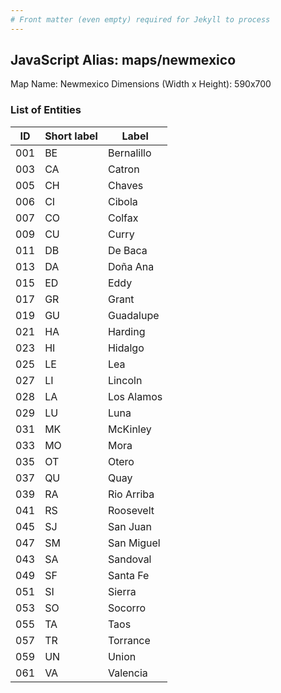```yaml
---
# Front matter (even empty) required for Jekyll to process
---
```


## JavaScript Alias: maps/newmexico

Map Name: Newmexico
Dimensions (Width x Height): 590x700





### List of Entities

ID | Short label | Label
---|---|---|
001|BE|Bernalillo
003|CA|Catron
005|CH|Chaves
006|CI|Cibola
007|CO|Colfax
009|CU|Curry
011|DB|De Baca
013|DA|Doña Ana
015|ED|Eddy
017|GR|Grant
019|GU|Guadalupe
021|HA|Harding
023|HI|Hidalgo
025|LE|Lea
027|LI|Lincoln
028|LA|Los Alamos
029|LU|Luna
031|MK|McKinley
033|MO|Mora
035|OT|Otero
037|QU|Quay
039|RA|Rio Arriba
041|RS|Roosevelt
045|SJ|San Juan
047|SM|San Miguel
043|SA|Sandoval
049|SF|Santa Fe
051|SI|Sierra
053|SO|Socorro
055|TA|Taos
057|TR|Torrance
059|UN|Union
061|VA|Valencia

